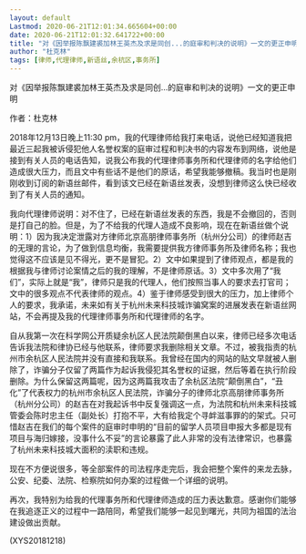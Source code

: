 ```yaml
---
layout: default
Lastmod: 2020-06-21T12:01:34.665604+00:00
date: 2020-06-21T12:01:32.641722+00:00
title: "对《因举报陈飘建裘加林王英杰及求是同创...的庭审和判决的说明》一文的更正申明"
author: "杜克林"
tags: [律师,代理律师,新语丝,余杭区,事务所]
---
```


对《因举报陈飘建裘加林王英杰及求是同创...的庭审和判决的说明》一文的更正申明

作者：杜克林

2018年12月13日晚上11:30 pm，我的代理律师给我打来电话，说他已经知道我把最近三起我被诉侵犯他人名誉权案的庭审过程和判决书的内容发布到网络，说他是接到有关人员的电话告知，说我公布我的代理律师事务所和代理律师的名字给他们造成很大压力，而且文中有些话不是他们的原话，希望我能够撤稿。我当时也是刚刚收到订阅的新语丝邮件，看到该文已经在新语丝发表，没想到律师这么快已经收到了有关人员的通知。

我向代理律师说明：对不住了，已经在新语丝发表的东西，我是不会撤回的，否则是打自己的脸。但是，为了不给我的代理人造成不良影响，现在在新语丝做个说明：1）因为我决定泄露对方律师北京高朋律师事务所（杭州分公司）的律师赵吉的无理的言论，为了做到信息均衡，我需要提供我方律师事务所及律师名称；我也觉得这不应该是见不得光，更不是冒犯。2）文中如果提到了律师观点，都是我的根据我与律师讨论案情之后的我的理解，不是律师原话。3）文中多次用了“我们”，实际上就是“我”，律师只是我的代理人，他们按照当事人的要求去打官司；文中的很多观点不代表律师的观点。4）鉴于律师感受到很大的压力，加上律师个人的要求，我承诺，未来如有关于杭州未来科技城诈骗窝案的进展发表在新语丝网站，不会再提及我的代理律师事务所和代理律师的名字。

自从我第一次在科学网公开质疑余杭区人民法院颠倒黑白以来，律师已经多次电话告诉我法院和律协已经与他联系，律师要求我删除相关文章。不过，被我指责的杭州市余杭区人民法院并没有直接和我联系。我曾经在国内的网站的贴文早就被人删除了，诈骗分子仅留了两篇作为起诉我侵犯其名誉权的证据，然后等着在执行阶段删除。为什么保留这两篇呢，因为这两篇我攻击了余杭区法院“颠倒黑白”，“丑化”了代表权力的杭州市余杭区人民法院，诈骗分子的律师北京高朋律师事务所（杭州分公司）的赵吉在对我起诉书中反复强调这一点，为法院和杭州未来科技城管委会陈时忠主任（副处长）打抱不平，大有给我定个寻衅滋事罪的的架式。只可惜赵吉在我们的每个案件的庭审时申明的“目前的留学人员项目申报大多都是现有项目与海归嫁接，没事什么不妥”的言论暴露了此人非常的没有法律常识，也暴露了杭州未来科技城大面积的渎职和违规。

现在不方便说很多，等全部案件的司法程序走完后，我会把整个案件的来龙去脉，公安、纪委、法院、检察院如何办案的过程做一个详细的说明。

再次，我特别为给我的代理事务所和代理律师造成的压力表达歉意。感谢你们能够在我追逐正义的过程中一路陪同，希望我们能够一起见到曙光，共同为祖国的法治建设做出贡献。

(XYS20181218)

